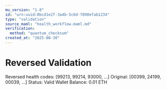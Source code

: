 ```yaml
---
mu_version: "1.0"
id: "urn:uuid:0bcd1e2f-3a4b-5c6d-7890efab1234"
type: "validation"
source_maml: "health_workflow.maml.md"
verification:
  method: "quantum_checksum"
created_at: "2025-08-30"
---
```

# Reversed Validation
Reversed health codes: [99213, 99214, 93000, ...]
Original: [00399, 24199, 00039, ...]
Status: Valid
Wallet Balance: 0.01 ETH